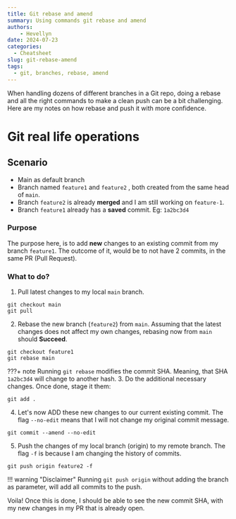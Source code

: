 ```yaml
---
title: Git rebase and amend
summary: Using commands git rebase and amend
authors:
    - Hevellyn
date: 2024-07-23
categories:
  - Cheatsheet
slug: git-rebase-amend
tags:
  - git, branches, rebase, amend
---
```


When handling dozens of different branches in a Git repo, doing a rebase and all the right commands to make a clean push can be a bit challenging.
Here are my notes on how rebase and push it with more confidence.

<!-- more -->


#  Git real life operations
## Scenario
- Main as default branch
- Branch named `feature1` and `feature2` , both created from the same head of `main`.
- Branch `feature2` is already **merged** and I am still working on `feature-1`.
- Branch `feature1` already has a **saved** commit. Eg: `1a2bc3d4`

### Purpose
The purpose here, is to add **new** changes to an existing commit from my branch `feature1`.
The outcome of it, would be to not have 2 commits, in the same PR (Pull Request). 

### What to do?

1. Pull latest changes to my local `main` branch. 
```
git checkout main
git pull
```

2. Rebase the new branch (`feature2`) from `main`.
Assuming that the latest changes does not affect my own changes, rebasing now from `main` should **Succeed**.
```
git checkout feature1
git rebase main
```
???+ note
    Running `git rebase` modifies the commit SHA. Meaning, that SHA `1a2bc3d4` will change to another hash.
3. Do the additional necessary changes. Once done, stage it them:
```
git add .
```

4. Let's now ADD these new changes to our current existing commit. The flag `--no-edit` means that I will not change my original commit message.
```
git commit --amend --no-edit
```

5. Push the changes of my local branch (origin) to my remote branch. The flag `-f` is because I am changing the history of commits.
```
git push origin feature2 -f
```
!!! warning "Disclaimer"
    Running `git push origin` without adding the branch as parameter, will add all commits to the push.

Voila! Once this is done, I should be able to see the new commit SHA, with my new changes in my PR that is already open.